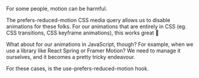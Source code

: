 For some people, motion can be harmful.

The prefers-reduced-motion CSS media query allows us to disable animations for these folks. For our animations that are entirely in CSS (eg. CSS transitions, CSS keyframe animations), this works great 💯

What about for our animations in JavaScript, though? For example, when we use a library like React Spring or Framer Motion? We need to manage it ourselves, and it becomes a pretty tricky endeavour.

For these cases, is the use-prefers-reduced-motion hook.
